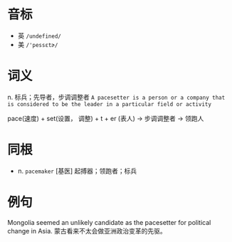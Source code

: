 # 音标

- 英 `/undefined/`
- 美 `/'pessɛtɚ/`

# 词义

n. 标兵；先导者，步调调整者
`A pacesetter is a person or a company that is considered to be the leader in a particular field or activity`



pace(速度) + set(设置， 调整) + t + er (表人) → 步调调整者 → 领跑人

# 同根

- n. `pacemaker` [基医] 起搏器；领跑者；标兵

# 例句

Mongolia seemed an unlikely candidate as the pacesetter for political change in Asia.
蒙古看来不太会做亚洲政治变革的先驱。


